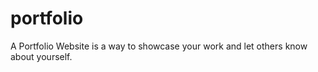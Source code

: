# portfolio
A Portfolio Website is a way to showcase your work and let others know about yourself. 
